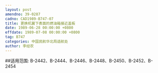 ```yaml
---
layout: post
amendno: 39-0287
cadno: CAD1989-B747-07
title: 更换机翼下表面的燃油箱接近盖板
date: 1989-06-28 00:00:00 +0800
effdate: 1989-07-08 00:00:00 +0800
tag: B747
categories: 中国民航华北局适航处
author: 李经农
---
```


##适用范围:
B-2442、B-2444、B-2446、B-2448、B-2450、B-2452、B-2454

